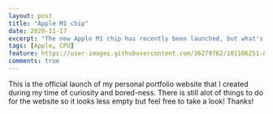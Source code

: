 ```yaml
---
layout: post
title: "Apple M1 chip"
date: 2020-11-17
excerpt: "The new Apple M1 chip has recently been launched, but what's so different about it?"
tags: [Apple, CPU]
feature: https://user-images.githubusercontent.com/36279762/101106251-851a9880-3584-11eb-911a-f17c97411223.png
comments: true
---
```


This is the official launch of my personal portfolio website that I created during my time of curiosity and bored-ness. There is still alot of things to do for the website so it looks less empty but feel free to take a look! Thanks!
